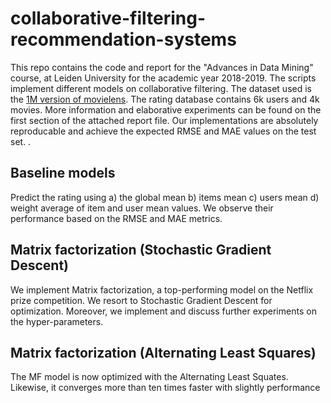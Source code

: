 # collaborative-filtering-recommendation-systems
This repo contains the code and report for the "Advances in Data Mining" course, at Leiden University for the academic year 2018-2019. The scripts implement different models on collaborative filtering. The dataset used is the [1M version of movielens](
https://grouplens.org/datasets/movielens/?fbclid=IwAR05s5xjdWm9vEAPinrCuWwI5gDlR-JPqtpPYsREKoFmmoYXCBQ8LwGcl-k). The rating database contains 6k users and 4k movies. More information and elaborative experiments can be found on the first section of the attached report file. Our implementations are absolutely reproducable and achieve the expected RMSE and MAE values on the test set. 
.

## Baseline models
Predict the rating using a) the global mean b) items mean c) users mean d) weight average of item and user mean values. We observe their performance based on the RMSE and MAE metrics.

## Matrix factorization (Stochastic Gradient Descent)
We implement Matrix factorization, a top-performing model on the Netflix prize competition. We resort to Stochastic Gradient Descent for optimization. Moreover, we implement and discuss further experiments on the hyper-parameters.

## Matrix factorization (Alternating Least Squares)
The MF model is now optimized with the Alternating Least Squates. Likewise, it converges more than ten times faster with slightly performance
